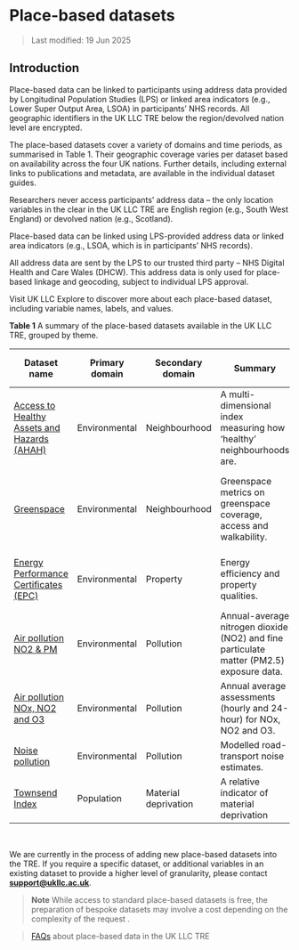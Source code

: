 # Place-based datasets

> Last modified: 19 Jun 2025

## Introduction 

Place-based data can be linked to participants using address data provided by Longitudinal Population Studies (LPS) or linked area indicators (e.g., Lower Super Output Area, LSOA) in participants’ NHS records. All geographic identifiers in the UK LLC TRE below the region/devolved nation level are encrypted.

The place-based datasets cover a variety of domains and time periods, as summarised in Table 1. Their geographic coverage varies per dataset based on availability across the four UK nations. Further details, including external links to publications and metadata, are available in the individual dataset guides.

Researchers never access participants’ address data – the only location variables in the clear in the UK LLC TRE are English region (e.g., South West England) or devolved nation (e.g., Scotland).

Place-based data can be linked using LPS-provided address data or linked area indicators (e.g., LSOA, which is in participants’ NHS records).

All address data are sent by the LPS to our trusted third party – NHS Digital Health and Care Wales (DHCW). This address data is only used for place-based linkage and geocoding, subject to individual LPS approval.

Visit UK LLC Explore to discover more about each place-based dataset, including variable names, labels, and values.

**Table 1** A summary of the place-based datasets available in the UK LLC TRE, grouped by theme. 

| Dataset name | Primary domain | Secondary domain | Summary | Coverage | Smallest data resolution | Data available in TRE | Owner |
|--------------|----------------|------------------|---------|----------|---------------------------|------------------------|--------|
| [Access to Healthy Assets and Hazards (AHAH)](https://doi.org/10.1016/j.healthplace.2018.08.019) | Environmental | Neighbourhood | A multi-dimensional index measuring how ‘healthy’ neighbourhoods are. | England, Scotland, Wales | Lower Super Output Area/Data Zone | 2022 | [Geographic Data Service](https://data.geods.ac.uk/) |
| [Greenspace](https://le.ac.uk/cehs/research/longitudinal-linkage-collaboration) | Environmental | Neighbourhood | Greenspace metrics on greenspace coverage, access and walkability. | England, Scotland, Wales, Northern Ireland (selected variables) | Address | 2018 | University of Leicester |
| [Energy Performance Certificates (EPC)](https://epc.opendatacommunities.org/) | Environmental | Property | Energy efficiency and property qualities. | England, Wales | Address | 2008–2024 | Department for Levelling Up, Housing & Communities |
| [Air pollution NO2 & PM](https://doi.org/10.1016/j.apr.2022.101506) | Environmental | Pollution | Annual-average nitrogen dioxide (NO2) and fine particulate matter (PM2.5) exposure data. | England, Scotland, Wales | Address | 2010–2019 | University of Leicester |
| [Air pollution NOx, NO2 and O3](https://doi.org/10.1016/j.envint.2025.109304) | Environmental | Pollution | Annual average assessments (hourly and 24-hour) for NOx, NO2 and O3. | England, Wales | Address | 2018–2020 | University of Leicester |
| [Noise pollution](https://doi.org/10.1016/j.envsoft.2014.12.022) | Environmental | Pollution | Modelled road-transport noise estimates. | England, Wales | Address | 2013 | University of Leicester |
| [Townsend Index](https://doi.org/10.6084/m9.figshare.27073906) | Population | Material deprivation | A relative indicator of material deprivation | England and Wales | Lower Super Output Area | 2021 | University of Leicester |



<br>


We are currently in the process of adding new place-based datasets into the TRE. If you require a specific dataset, or additional variables in an existing dataset to provide a higher level of granularity, please contact **support@ukllc.ac.uk**.

>**Note**
> While access to standard place-based datasets is free, the preparation of bespoke datasets may involve a cost depending on the complexity of the request
.

> [FAQs](https://guidebook.ukllc.ac.uk/docs/faq/pages/faq_geo) about place-based data in the UK LLC TRE 